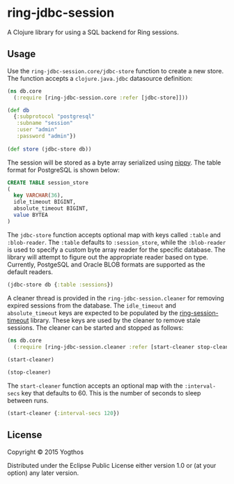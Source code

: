 # ring-jdbc-session

A Clojure library for using a SQL backend for Ring sessions.

## Usage

Use the `ring-jdbc-session.core/jdbc-store` function to create a new store. The function accepts
a `clojure.java.jdbc` datasource definition:

```clojure
(ns db.core
  (:require [ring-jdbc-session.core :refer [jdbc-store]]))

(def db
  {:subprotocol "postgresql"
   :subname "session"
   :user "admin"
   :password "admin"})
   
(def store (jdbc-store db))  
```

The session will be stored as a byte array serialized using [nippy](https://github.com/ptaoussanis/nippy). The table format for PostgreSQL is shown below:

```sql
CREATE TABLE session_store
(
  key VARCHAR(36),
  idle_timeout BIGINT,
  absolute_timeout BIGINT,
  value BYTEA
)
```

The `jdbc-store` function accepts optional map with keys called `:table` and `:blob-reader`. The `:table` defaults to `:session_store`, while the `:blob-reader` is used to specify a custom byte array reader for the specific database. The library will attempt to figure out the appropriate reader based on type. Currently, PostgeSQL and Oracle BLOB formats are supported as the default readers.

```clojure
(jdbc-store db {:table :sessions})
```


A cleaner thread is provided in the `ring-jdbc-session.cleaner` for removing expired sessions from the database. The `idle_timeout` and `absolute_timeout` keys are expected to be populated by the [ring-session-timeout](https://github.com/ring-clojure/ring-session-timeout) library. These keys are used by the cleaner to remove stale sessions. The cleaner can be started and stopped as follows:

```clojure
(ns db.core
  (:require [ring-jdbc-session.cleaner :refer [start-cleaner stop-cleaner]))
  
(start-cleaner)

(stop-cleaner)
```

The `start-cleaner` function accepts an optional map with the `:interval-secs` key that defaults to 60. This is the number of seconds to sleep between runs.

```clojure
(start-cleaner {:interval-secs 120})
```



## License

Copyright © 2015 Yogthos

Distributed under the Eclipse Public License either version 1.0 or (at
your option) any later version.
